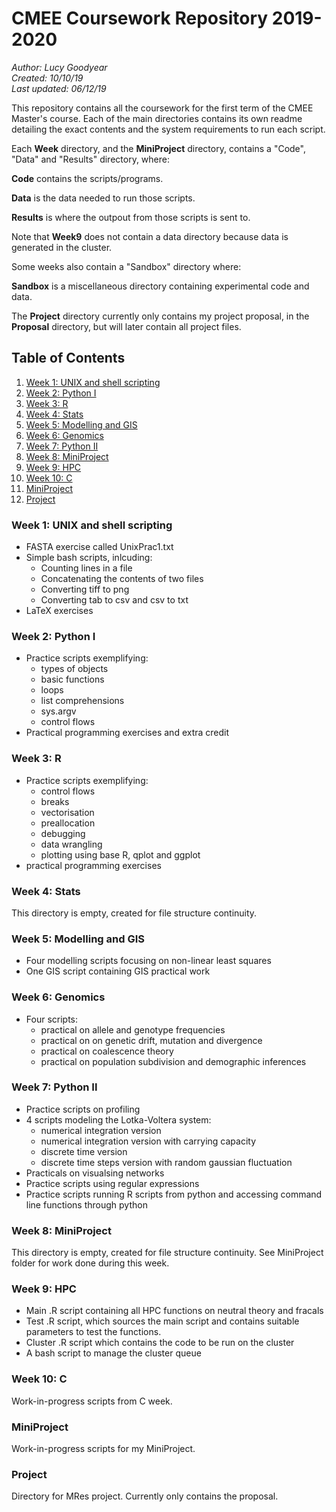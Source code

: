 # CMEE Coursework Repository 2019-2020

*Author: Lucy Goodyear*  
*Created: 10/10/19*  
*Last updated: 06/12/19*

This repository contains all the coursework for the first term of the CMEE Master's course. Each of the main directories contains its own readme detailing the exact contents and the system requirements to run each script.

Each **Week** directory, and the **MiniProject** directory, contains a "Code", "Data" and "Results" directory, where:

**Code** contains the scripts/programs.

**Data** is the data needed to run those scripts.

**Results** is where the outpout from those scripts is sent to.

Note that **Week9** does not contain a data directory because data is generated in the cluster.

Some weeks also contain a "Sandbox" directory where:

**Sandbox** is a miscellaneous directory containing experimental code and data.

The **Project** directory currently only contains my project proposal, in the **Proposal** directory, but will later contain all project files.

## Table of Contents
1. [Week 1: UNIX and shell scripting](#Week-1:-UNIX-and-bash-scripting)
2. [Week 2: Python I](#Week-2:-Python-I)
3. [Week 3: R](#Week-3:-R)
4. [Week 4: Stats](#Week-4:-Stats)
5. [Week 5: Modelling and GIS](#Week-5:-Modelling-and-GIS)
6. [Week 6: Genomics](#Week-6:-Genomics) 
7. [Week 7: Python II](#Week-7:-Python-II)
8. [Week 8: MiniProject](#Week-8:-MiniProject)
9. [Week 9: HPC](#Week-9:-HPC)
10. [Week 10: C](#Week-10:-C)
11. [MiniProject](#Miniproject)
12. [Project](#Project)

### Week 1: UNIX and shell scripting

* FASTA exercise called UnixPrac1.txt
* Simple bash scripts, inlcuding:
    * Counting lines in a file
    * Concatenating the contents of two files
    * Converting tiff to png
    * Converting tab to csv and csv to txt
* LaTeX exercises

### Week 2: Python I

*  Practice scripts exemplifying:
    * types of objects
    * basic functions
    * loops
    * list comprehensions
    * sys.argv
    * control flows
* Practical programming exercises and extra credit

### Week 3: R

* Practice scripts exemplifying:
    * control flows
    * breaks
    * vectorisation
    * preallocation
    * debugging
    * data wrangling
    * plotting using base R, qplot and ggplot
* practical programming exercises

### Week 4: Stats

This directory is empty, created for file structure continuity.

### Week 5: Modelling and GIS

* Four modelling scripts focusing on non-linear least squares
* One GIS script containing GIS practical work

### Week 6: Genomics

* Four scripts: 
    * practical on allele and genotype frequencies
    * practical on on genetic drift, mutation and divergence
    * practical on coalescence theory
    * practical on population subdivision and demographic inferences

### Week 7: Python II

* Practice scripts on profiling
* 4 scripts modeling the Lotka-Voltera system:
    * numerical integration version
    * numerical integration version with carrying capacity
    * discrete time version
    * discrete time steps version with random gaussian fluctuation
* Practicals on visualsing networks
* Practice scripts using regular expressions
* Practice scripts running R scripts from python and accessing command line functions through python

### Week 8: MiniProject

This directory is empty, created for file structure continuity. See MiniProject folder for work done during this week.

### Week 9: HPC

* Main .R script containing all HPC functions on neutral theory and fracals
* Test .R script, which sources the main script and contains suitable parameters to test the functions.
* Cluster .R script which contains the code to be run on the cluster
* A bash script to manage the cluster queue

### Week 10: C

Work-in-progress scripts from C week.

### MiniProject

Work-in-progress scripts for my MiniProject.

### Project

Directory for MRes project. Currently only contains the proposal.
